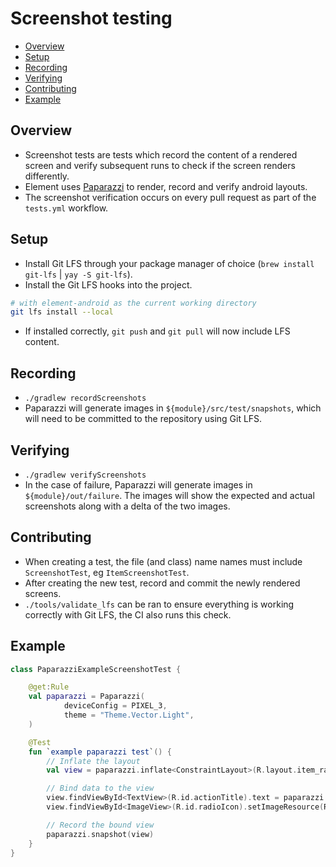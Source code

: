 # Screenshot testing

<!--- TOC -->

* [Overview](#overview)
* [Setup](#setup)
* [Recording](#recording)
* [Verifying](#verifying)
* [Contributing](#contributing)
* [Example](#example)

<!--- END -->

## Overview

- Screenshot tests are tests which record the content of a rendered screen and verify subsequent runs to check if the screen renders differently.
- Element uses [Paparazzi](https://github.com/cashapp/paparazzi) to render, record and verify android layouts. 
- The screenshot verification occurs on every pull request as part of the `tests.yml` workflow.

## Setup

- Install Git LFS through your package manager of choice (`brew install git-lfs` | `yay -S git-lfs`).
- Install the Git LFS hooks into the project.

```bash
# with element-android as the current working directory
git lfs install --local
```

- If installed correctly, `git push` and `git pull` will now include LFS content.

## Recording

- `./gradlew recordScreenshots`
- Paparazzi will generate images in `${module}/src/test/snapshots`, which will need to be committed to the repository using Git LFS.

## Verifying

- `./gradlew verifyScreenshots`
- In the case of failure, Paparazzi will generate images in `${module}/out/failure`. The images will show the expected and actual screenshots along with a delta of the two images.

## Contributing

- When creating a test, the file (and class) name names must include `ScreenshotTest`, eg `ItemScreenshotTest`.
- After creating the new test, record and commit the newly rendered screens.
- `./tools/validate_lfs` can be ran to ensure everything is working correctly with Git LFS, the CI also runs this check.

## Example

```kotlin
class PaparazziExampleScreenshotTest {

    @get:Rule
    val paparazzi = Paparazzi(
            deviceConfig = PIXEL_3,
            theme = "Theme.Vector.Light",
    )

    @Test
    fun `example paparazzi test`() {
        // Inflate the layout
        val view = paparazzi.inflate<ConstraintLayout>(R.layout.item_radio)

        // Bind data to the view
        view.findViewById<TextView>(R.id.actionTitle).text = paparazzi.resources.getString(R.string.room_settings_all_messages)
        view.findViewById<ImageView>(R.id.radioIcon).setImageResource(R.drawable.ic_radio_on)

        // Record the bound view
        paparazzi.snapshot(view)
    }
}
```
